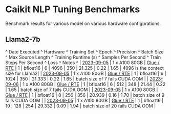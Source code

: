 # Caikit NLP Tuning Benchmarks

Benchmark results for various model on various hardware configurations.

## Llama2-7b

^ Date Executed ^   Hardware   ^ Training Set ^ Epoch ^ Precision ^ Batch Size ^ Max Source Length ^ Training Runtime (s) ^ Samples Per Second ^ Train Steps Per Second ^ Loss ^ Notes ^
| [2023-09-05](./logs/llama2-7b/20230905_183655.output) | 1 x A100 80GB | [Glue / RTE](https://huggingface.co/datasets/glue) | 1 | bfloat16 | 6 | 4096 | 350 | 21.325 | 0.22 | 1.65 | 4096 is the context size for Llama2|
| [2023-09-05](./logs/llama2-7b/20230905_184809.output) | 1 x A100 80GB | [Glue / RTE](https://huggingface.co/datasets/glue) | 1 | bfloat16 | 6 | 1024 | 350 | 21.333 | 0.22 | 1.65 | batch size of 7 fails CUDA OOM |
| [2023-09-06](./logs/llama2-7b/20230906_135211.output) | 1 x A100 80GB | [Glue / RTE](https://huggingface.co/datasets/glue) | 1 | bfloat16 | 6 | 512 | 348 | 21.44 | 0.22 | 1.65 | batch size of 7 fails CUDA OOM |
| [2023-09-05](./logs/llama2-7b/20230905_194133.output) | 1 x A100 80GB | [Glue / RTE](https://huggingface.co/datasets/glue) | 1 | bfloat16 | 8 | 256 | 356 | 20.939 | 0.16 | 1.70 | batch size of 9 fails CUDA OOM |
| [2023-09-05](./logs/llama2-7b/20230905_191650.output) | 1 x A100 80GB | [Glue / RTE](https://huggingface.co/datasets/glue) | 1 | bfloat16 | 19 | 128 | 254 | 29.332 | 0.09 | 1.94 | batch size of 20 fails CUDA OOM |
